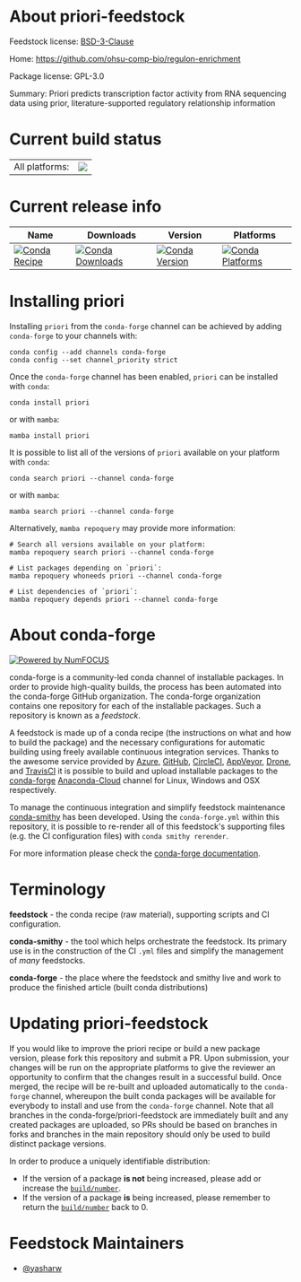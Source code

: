 About priori-feedstock
======================

Feedstock license: [BSD-3-Clause](https://github.com/conda-forge/priori-feedstock/blob/main/LICENSE.txt)

Home: https://github.com/ohsu-comp-bio/regulon-enrichment

Package license: GPL-3.0

Summary: Priori predicts transcription factor activity from RNA sequencing data using prior, literature-supported regulatory relationship information

Current build status
====================


<table><tr><td>All platforms:</td>
    <td>
      <a href="https://dev.azure.com/conda-forge/feedstock-builds/_build/latest?definitionId=18796&branchName=main">
        <img src="https://dev.azure.com/conda-forge/feedstock-builds/_apis/build/status/priori-feedstock?branchName=main">
      </a>
    </td>
  </tr>
</table>

Current release info
====================

| Name | Downloads | Version | Platforms |
| --- | --- | --- | --- |
| [![Conda Recipe](https://img.shields.io/badge/recipe-priori-green.svg)](https://anaconda.org/conda-forge/priori) | [![Conda Downloads](https://img.shields.io/conda/dn/conda-forge/priori.svg)](https://anaconda.org/conda-forge/priori) | [![Conda Version](https://img.shields.io/conda/vn/conda-forge/priori.svg)](https://anaconda.org/conda-forge/priori) | [![Conda Platforms](https://img.shields.io/conda/pn/conda-forge/priori.svg)](https://anaconda.org/conda-forge/priori) |

Installing priori
=================

Installing `priori` from the `conda-forge` channel can be achieved by adding `conda-forge` to your channels with:

```
conda config --add channels conda-forge
conda config --set channel_priority strict
```

Once the `conda-forge` channel has been enabled, `priori` can be installed with `conda`:

```
conda install priori
```

or with `mamba`:

```
mamba install priori
```

It is possible to list all of the versions of `priori` available on your platform with `conda`:

```
conda search priori --channel conda-forge
```

or with `mamba`:

```
mamba search priori --channel conda-forge
```

Alternatively, `mamba repoquery` may provide more information:

```
# Search all versions available on your platform:
mamba repoquery search priori --channel conda-forge

# List packages depending on `priori`:
mamba repoquery whoneeds priori --channel conda-forge

# List dependencies of `priori`:
mamba repoquery depends priori --channel conda-forge
```


About conda-forge
=================

[![Powered by
NumFOCUS](https://img.shields.io/badge/powered%20by-NumFOCUS-orange.svg?style=flat&colorA=E1523D&colorB=007D8A)](https://numfocus.org)

conda-forge is a community-led conda channel of installable packages.
In order to provide high-quality builds, the process has been automated into the
conda-forge GitHub organization. The conda-forge organization contains one repository
for each of the installable packages. Such a repository is known as a *feedstock*.

A feedstock is made up of a conda recipe (the instructions on what and how to build
the package) and the necessary configurations for automatic building using freely
available continuous integration services. Thanks to the awesome service provided by
[Azure](https://azure.microsoft.com/en-us/services/devops/), [GitHub](https://github.com/),
[CircleCI](https://circleci.com/), [AppVeyor](https://www.appveyor.com/),
[Drone](https://cloud.drone.io/welcome), and [TravisCI](https://travis-ci.com/)
it is possible to build and upload installable packages to the
[conda-forge](https://anaconda.org/conda-forge) [Anaconda-Cloud](https://anaconda.org/)
channel for Linux, Windows and OSX respectively.

To manage the continuous integration and simplify feedstock maintenance
[conda-smithy](https://github.com/conda-forge/conda-smithy) has been developed.
Using the ``conda-forge.yml`` within this repository, it is possible to re-render all of
this feedstock's supporting files (e.g. the CI configuration files) with ``conda smithy rerender``.

For more information please check the [conda-forge documentation](https://conda-forge.org/docs/).

Terminology
===========

**feedstock** - the conda recipe (raw material), supporting scripts and CI configuration.

**conda-smithy** - the tool which helps orchestrate the feedstock.
                   Its primary use is in the construction of the CI ``.yml`` files
                   and simplify the management of *many* feedstocks.

**conda-forge** - the place where the feedstock and smithy live and work to
                  produce the finished article (built conda distributions)


Updating priori-feedstock
=========================

If you would like to improve the priori recipe or build a new
package version, please fork this repository and submit a PR. Upon submission,
your changes will be run on the appropriate platforms to give the reviewer an
opportunity to confirm that the changes result in a successful build. Once
merged, the recipe will be re-built and uploaded automatically to the
`conda-forge` channel, whereupon the built conda packages will be available for
everybody to install and use from the `conda-forge` channel.
Note that all branches in the conda-forge/priori-feedstock are
immediately built and any created packages are uploaded, so PRs should be based
on branches in forks and branches in the main repository should only be used to
build distinct package versions.

In order to produce a uniquely identifiable distribution:
 * If the version of a package **is not** being increased, please add or increase
   the [``build/number``](https://docs.conda.io/projects/conda-build/en/latest/resources/define-metadata.html#build-number-and-string).
 * If the version of a package **is** being increased, please remember to return
   the [``build/number``](https://docs.conda.io/projects/conda-build/en/latest/resources/define-metadata.html#build-number-and-string)
   back to 0.

Feedstock Maintainers
=====================

* [@yasharw](https://github.com/yasharw/)

